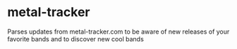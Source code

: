 metal-tracker
=============

Parses updates from metal-tracker.com to be aware of new releases of your favorite bands and to discover new cool bands
